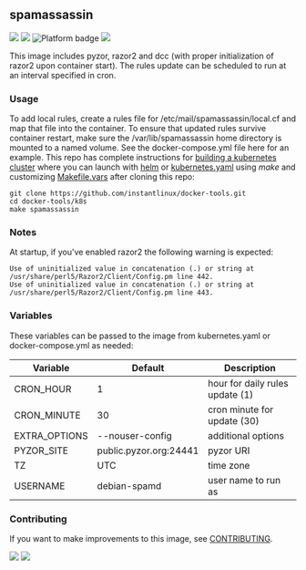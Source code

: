 ## spamassassin
[![](https://img.shields.io/docker/v/instantlinux/spamassassin?sort=date)](https://hub.docker.com/r/instantlinux/spamassassin/tags "Version badge") [![](https://img.shields.io/docker/image-size/instantlinux/spamassassin?sort=date)](https://github.com/instantlinux/docker-tools/tree/main/images/spamassassin "Image badge") ![](https://img.shields.io/badge/platform-amd64%20arm64-blue "Platform badge") [![](https://img.shields.io/badge/dockerfile-latest-blue)](https://gitlab.com/instantlinux/docker-tools/-/blob/main/images/spamassassin/Dockerfile "dockerfile")

This image includes pyzor, razor2 and dcc (with proper initialization of
razor2 upon container start). The rules update can be scheduled to run at an
interval specified in cron.

### Usage
To add local rules, create a rules file for
/etc/mail/spamassassin/local.cf and map that file into the
container. To ensure that updated rules survive container restart,
make sure the /var/lib/spamassassin home directory is mounted to a
named volume. See the docker-compose.yml file here for an example.
This repo has complete instructions for
[building a kubernetes cluster](https://github.com/instantlinux/docker-tools/blob/main/k8s/README.md) where you can launch with [helm](https://github.com/instantlinux/docker-tools/tree/main/images/spamassassin/helm) or [kubernetes.yaml](https://github.com/instantlinux/docker-tools/blob/main/images/spamassassin/kubernetes.yaml) using _make_ and customizing [Makefile.vars](https://github.com/instantlinux/docker-tools/blob/main/k8s/Makefile.vars) after cloning this repo:
~~~
git clone https://github.com/instantlinux/docker-tools.git
cd docker-tools/k8s
make spamassassin
~~~

### Notes
At startup, if you've enabled razor2 the following warning is expected:
```
Use of uninitialized value in concatenation (.) or string at /usr/share/perl5/Razor2/Client/Config.pm line 442.
Use of uninitialized value in concatenation (.) or string at /usr/share/perl5/Razor2/Client/Config.pm line 443.
```

### Variables
These variables can be passed to the image from kubernetes.yaml or docker-compose.yml as needed:

| Variable | Default | Description |
| -------- | ------- | ----------- |
| CRON_HOUR | 1 |hour for daily rules update (1) |
| CRON_MINUTE | 30 | cron minute for update (30) |
| EXTRA_OPTIONS | --nouser-config | additional options |
| PYZOR_SITE | public.pyzor.org:24441 | pyzor URI |
| TZ | UTC | time zone |
| USERNAME | debian-spamd | user name to run as |

### Contributing

If you want to make improvements to this image, see [CONTRIBUTING](https://github.com/instantlinux/docker-tools/blob/main/CONTRIBUTING.md).

[![](https://img.shields.io/badge/license-Apache--2.0-red.svg)](https://choosealicense.com/licenses/apache-2.0/ "License badge") [![](https://img.shields.io/badge/code-apache_svn%2Fspamassassin-blue.svg)](https://svn.apache.org/viewvc/spamassassin "Code repo")

